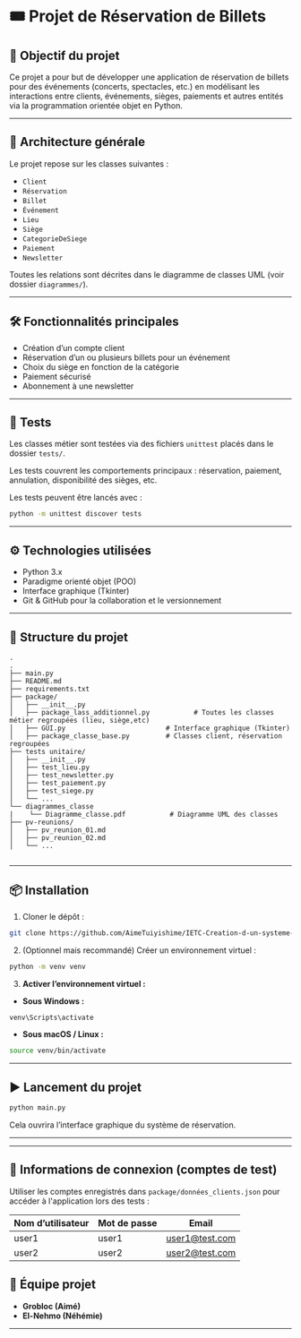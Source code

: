 # 🎟️ Projet de Réservation de Billets

## 🎯 Objectif du projet

Ce projet a pour but de développer une application de réservation de billets pour des événements (concerts, spectacles, etc.) en modélisant les interactions entre clients, événements, sièges, paiements et autres entités via la programmation orientée objet en Python.

---

## 🧱 Architecture générale

Le projet repose sur les classes suivantes :

- `Client`
- `Réservation`
- `Billet`
- `Événement`
- `Lieu`
- `Siège`
- `CategorieDeSiege`
- `Paiement`
- `Newsletter`

Toutes les relations sont décrites dans le diagramme de classes UML (voir dossier `diagrammes/`).

---

## 🛠️ Fonctionnalités principales

- Création d’un compte client
- Réservation d’un ou plusieurs billets pour un événement
- Choix du siège en fonction de la catégorie
- Paiement sécurisé
- Abonnement à une newsletter

---

## 🧪 Tests

Les classes métier sont testées via des fichiers `unittest` placés dans le dossier `tests/`.

Les tests couvrent les comportements principaux : réservation, paiement, annulation, disponibilité des sièges, etc.

Les tests peuvent être lancés avec :

```bash
python -m unittest discover tests
```

---

## ⚙️ Technologies utilisées

- Python 3.x
- Paradigme orienté objet (POO)
- Interface graphique (Tkinter)
- Git & GitHub pour la collaboration et le versionnement

---

## 📂 Structure du projet

```
.
.
├── main.py
├── README.md
├── requirements.txt
├── package/
│   ├── __init__.py
│   ├── package_lass_additionnel.py           # Toutes les classes métier regroupées (lieu, siège,etc)
│   ├── GUI.py                         # Interface graphique (Tkinter)
│   ├── package_classe_base.py         # Classes client, réservation regroupées
├── tests unitaire/
│   ├── __init__.py
│   ├── test_lieu.py
│   ├── test_newsletter.py
│   ├── test_paiement.py
│   ├── test_siege.py
│   └── ...
└── diagrammes_classe
|    └── Diagramme_classe.pdf           # Diagramme UML des classes
├── pv-reunions/
│   ├── pv_reunion_01.md
│   ├── pv_reunion_02.md
│   └── ...


```

---

## 📦 Installation

1. Cloner le dépôt :

```bash
git clone https://github.com/AimeTuiyishime/IETC-Creation-d-un-systeme-de-reservation-de-billets-en-ligne.git
```

2. (Optionnel mais recommandé) Créer un environnement virtuel :

```bash
python -m venv venv
```

3. **Activer l’environnement virtuel :**

- **Sous Windows :**
```cmd
venv\Scripts\activate
```

- **Sous macOS / Linux :**
```bash
source venv/bin/activate
```

---

## ▶️ Lancement du projet

```bash
python main.py
```

Cela ouvrira l’interface graphique du système de réservation.

---

---

## 🔐 Informations de connexion (comptes de test)

Utiliser les comptes enregistrés dans `package/données_clients.json` pour accéder à l'application lors des tests :

| Nom d’utilisateur | Mot de passe | Email            |
|-------------------|--------------|------------------|
| user1             | user1        | user1@test.com   |
| user2             | user2        | user2@test.com   |

## 👥 Équipe projet

- **Grobloc (Aimé)** 
- **El-Nehmo (Néhémie)** 

---



